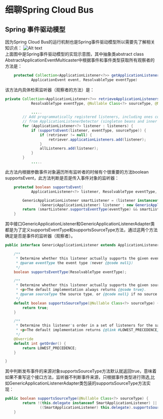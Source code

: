 # 细聊Spring Cloud Bus

## Spring 事件驱动模型

因为Spring Cloud Bus的运行机制也是Spring事件驱动模型所以需要先了解相关知识点：
![Alt text](http://static.bluersw.com/images/spring-cloud-bus/spring-cloud-bus-03.png)  
上面图中是Spring事件驱动模型的实现示意图，其中抽象类abstract class AbstractApplicationEventMulticaster中根据事件和事件类型获取所有观察者的方法是：

```java
	protected Collection<ApplicationListener<?>> getApplicationListeners(
			ApplicationEvent event, ResolvableType eventType)  
```

该方法内具体检索监听器（观察者的方法）是：

```java
private Collection<ApplicationListener<?>> retrieveApplicationListeners(
            ResolvableType eventType, @Nullable Class<?> sourceType, @Nullable ListenerRetriever retriever)
            
            .....
        // Add programmatically registered listeners, including ones coming
		// from ApplicationListenerDetector (singleton beans and inner beans).
		for (ApplicationListener<?> listener : listeners) {
			if (supportsEvent(listener, eventType, sourceType)) {
				if (retriever != null) {
					retriever.applicationListeners.add(listener);
				}
				allListeners.add(listener);
			}
		}
            .....
```

此方法内根据参数事件对象遍历所有监听者的时候有个很重要的方法boolean supportsEvent，此方法判断是否是传入事件对象的监听器：

```java
	protected boolean supportsEvent(
			ApplicationListener<?> listener, ResolvableType eventType, @Nullable Class<?> sourceType) {

		GenericApplicationListener smartListener = (listener instanceof GenericApplicationListener ?
				(GenericApplicationListener) listener : new GenericApplicationListenerAdapter(listener));
		return (smartListener.supportsEventType(eventType) && smartListener.supportsSourceType(sourceType));
	}
```

其中接口GenericApplicationListener和GenericApplicationListenerAdapter类都是为了定义supportsEventType和supportsSourceType方法，通过这两个方法确定是否是事件的监听器（观察者）。

```java
public interface GenericApplicationListener extends ApplicationListener<ApplicationEvent>, Ordered {

	/**
	 * Determine whether this listener actually supports the given event type.
	 * @param eventType the event type (never {@code null})
	 */
	boolean supportsEventType(ResolvableType eventType);

	/**
	 * Determine whether this listener actually supports the given source type.
	 * <p>The default implementation always returns {@code true}.
	 * @param sourceType the source type, or {@code null} if no source
	 */
	default boolean supportsSourceType(@Nullable Class<?> sourceType) {
		return true;
	}

	/**
	 * Determine this listener's order in a set of listeners for the same event.
	 * <p>The default implementation returns {@link #LOWEST_PRECEDENCE}.
	 */
	@Override
	default int getOrder() {
		return LOWEST_PRECEDENCE;
	}

}
```

其中判断发布事件的来源对象supportsSourceType方法默认就返回true，意味着如果不重写这个接口方法，监听器不判断事件来源，只根据事件类型进行筛选,比如GenericApplicationListenerAdapter类包装的supportsSourceType方法实现：

```java
public boolean supportsSourceType(@Nullable Class<?> sourceType) {
		return !(this.delegate instanceof SmartApplicationListener) ||
				((SmartApplicationListener) this.delegate).supportsSourceType(sourceType);
	}
```
